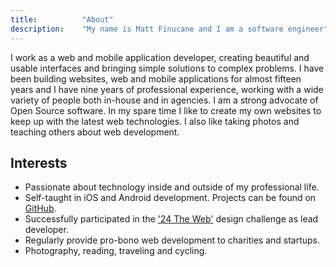 ```yaml
---
title: 			"About"
description: 	"My name is Matt Finucane and I am a software engineer"
---
```


I work as a web and mobile application developer, creating beautiful and usable interfaces and bringing simple solutions to complex problems. I have been building websites, web and mobile applications for almost fifteen years and I have nine years of professional experience, working with a wide variety of people both in-house and in agencies. I am a strong advocate of Open Source software. In my spare time I like to create my own websites to keep up with the latest web technologies. I also like taking photos and teaching others about web development.

## Interests
- Passionate about technology inside and outside of my professional life.
- Self-taught in iOS and Android development. Projects can be found on [GitHub](https://github.com/matfin).
- Successfully participated in the ['24 The Web'](http://24theweb.com/) design challenge as lead developer.
- Regularly provide pro-bono web development to charities and startups.
- Photography, reading, traveling and cycling.